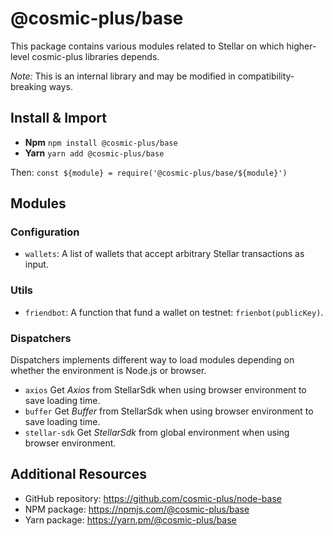 # @cosmic-plus/base

This package contains various modules related to Stellar on which higher-level
cosmic-plus libraries depends.

*Note:* This is an internal library and may be modified in
compatibility-breaking ways.

## Install & Import

* **Npm** `npm install @cosmic-plus/base`
* **Yarn** `yarn add @cosmic-plus/base`

Then: `const ${module} = require('@cosmic-plus/base/${module}')`

## Modules

### Configuration

* `wallets`: A list of wallets that accept arbitrary Stellar transactions as
  input.

### Utils

* `friendbot`: A function that fund a wallet on testnet: `frienbot(publicKey)`.

### Dispatchers

Dispatchers implements different way to load modules depending on whether the
environment is Node.js or browser.

* `axios` Get *Axios* from StellarSdk when using browser environment to save
  loading time.
* `buffer` Get *Buffer* from StellarSdk when using browser environment to save
  loading time.
* `stellar-sdk` Get *StellarSdk* from global environment when using browser
  environment.

## Additional Resources

* GitHub repository: https://github.com/cosmic-plus/node-base
* NPM package: https://npmjs.com/@cosmic-plus/base
* Yarn package: https://yarn.pm/@cosmic-plus/base

